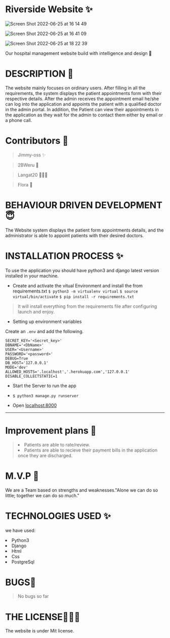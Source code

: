 # Riverside Website &#10024;
![Screen Shot 2022-06-25 at 16 14 49](https://user-images.githubusercontent.com/62022158/175776300-37fbc72d-04d1-471c-8450-def02510892c.png)

![Screen Shot 2022-06-25 at 16 41 09](https://user-images.githubusercontent.com/62022158/175776326-460664c7-2233-4473-8243-7bb1d4f88c9f.png)

![Screen Shot 2022-06-25 at 18 22 39](https://user-images.githubusercontent.com/62022158/175781138-7c2aea1d-5f31-4ef9-a0fc-52874dff5873.png)


Our hospital management website build with intelligence and design 🏥

# DESCRIPTION &#127800;

The website mainly focuses on ordinary users. After filling in all the requirements, the system displays the patient appointments form with their respective details. After the admin receives the appointment email he/she can log into the application and appoints the patient with a qualified doctor in the admin portal. In addition, the Patient can view their appointments in the application as they wait for the admin to contact them either by email or a phone call.

# Contributors &#129409;

> Jimmy-oss &#10024;

> 2BWeru 🌺

> Langat20 👨🏾‍💻

> Flora 🌼

# BEHAVIOUR DRIVEN DEVELOPMENT 😇

The Website system displays the patient form appointments details, and the administrator is able to appoint patients with their desired doctors.

# INSTALLATION PROCESS ✨

To use the application you should have python3 and django latest version installed in your machine.

- Create and activate the vitual Environment and install the from requirements.txt
  `$ python3 -m virtualenv virtual`
  `$ source virtual/bin/activate`
  `$ pip install -r requirements.txt`

> It will install everything from the requirements file after configuring launch and enjoy.

- Setting up environment variables

Create an `.env` and add the following.

```
SECRET_KEY='<Secret_key>'
DBNAME='<DbName>'
USER='<Username>'
PASSWORD='<password>'
DEBUG=True
DB_HOST='127.0.0.1'
MODE='dev'
ALLOWED_HOSTS='.localhost','.herokuapp.com','127.0.0.1'
DISABLE_COLLECTSTATIC=1

```

- Start the Server to run the app
- `$ python3 manage.py runserver`

- Open [localhost:8000](#)

---

# Improvement plans 💞️

> <li> Patients are able to rate/review.</li>
> <li> Patients are able to recieve their payment bills in the application once they are discharged.</li>

# M.V.P 🤝

We are a Team based on strengths and weaknesses."Alone we can do so little; together we can do so much."

# TECHNOLOGIES USED &#10024;

we have used:

<li>Python3</li>
   <li>Django</li>
   <li>Html</li>
   <li>Css</li>
  <li>PostgreSql</li>
  
# BUGS💢

> No bugs so far

# THE LICENSE👨🏾‍⚖️

The website is under Mit license.
